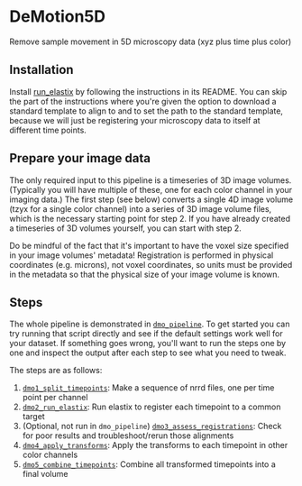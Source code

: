 # DeMotion5D

Remove sample movement in 5D microscopy data (xyz plus time plus color)

## Installation
Install [run_elastix](https://github.com/htem/run_elastix) by following the instructions in its README. You can skip the part of the instructions where you're given the option to download a standard template to align to and to set the path to the standard template, because we will just be registering your microscopy data to itself at different time points.

## Prepare your image data
The only required input to this pipeline is a timeseries of 3D image volumes. (Typically you will have multiple of these, one for each color channel in your imaging data.) The first step (see below) converts a single 4D image volume (tzyx for a single color channel) into a series of 3D image volume files, which is the necessary starting point for step 2. If you have already created a timeseries of 3D volumes yourself, you can start with step 2.

Do be mindful of the fact that it's important to have the voxel size specified in your image volumes' metadata! Registration is performed in physical coordinates (e.g. microns), not voxel coordinates, so units must be provided in the metadata so that the physical size of your image volume is known.

## Steps
The whole pipeline is demonstrated in [`dmo_pipeline`](dmo_pipeline.sh). To get started you can try running that script directly and see if the default settings work well for your dataset. If something goes wrong, you'll want to run the steps one by one and inspect the output after each step to see what you need to tweak.

The steps are as follows:
1. [`dmo1_split_timepoints`](dmo1_split_timepoints.py): Make a sequence of nrrd files, one per time point per channel
1. [`dmo2_run_elastix`](dmo2_run_elastix.sh): Run elastix to register each timepoint to a common target
1. (Optional, not run in `dmo_pipeline`) [`dmo3_assess_registrations`](dmo3_assess_registrations.py): Check for poor results and troubleshoot/rerun those alignments
1. [`dmo4_apply_transforms`](dmo4_apply_transforms.sh): Apply the transforms to each timepoint in other color channels
1. [`dmo5_combine_timepoints`](dmo5_combine_timepoints.py): Combine all transformed timepoints into a final volume
